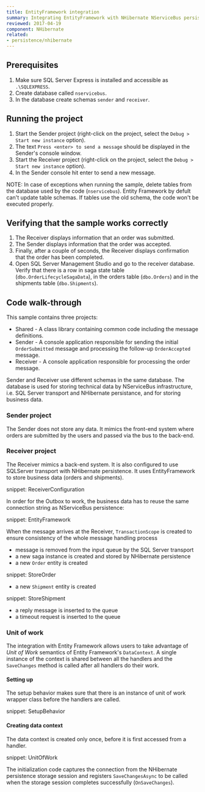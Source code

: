 ```yaml
---
title: EntityFramework integration
summary: Integrating EntityFramework with NHibernate NServiceBus persistence.
reviewed: 2017-04-19
component: NHibernate
related:
- persistence/nhibernate
---
```



## Prerequisites

 1. Make sure SQL Server Express is installed and accessible as `.\SQLEXPRESS`.
 1. Create database called `nservicebus`.
 1. In the database create schemas `sender` and `receiver`.


## Running the project

 1. Start the Sender project (right-click on the project, select the `Debug > Start new instance` option).
 1. The text `Press <enter> to send a message` should be displayed in the Sender's console window.
 1. Start the Receiver project (right-click on the project, select the `Debug > Start new instance` option).
 1. In the Sender console hit enter to send a new message.
 
NOTE: In case of exceptions when running the sample, delete tables from the database used by the code (`nservicebus`). Entity Framework by defult can't update table schemas. If tables use the old schema, the code won't be executed properly.


## Verifying that the sample works correctly

 1. The Receiver displays information that an order was submitted.
 1. The Sender displays information that the order was accepted.
 1. Finally, after a couple of seconds, the Receiver displays confirmation that the order has been completed.
 1. Open SQL Server Management Studio and go to the receiver database. Verify that there is a row in saga state table (`dbo.OrderLifecycleSagaData`), in the orders table (`dbo.Orders`) and in the shipments table (`dbo.Shipments`).


## Code walk-through

This sample contains three projects:

 * Shared - A class library containing common code including the message definitions.
 * Sender - A console application responsible for sending the initial `OrderSubmitted` message and processing the follow-up `OrderAccepted` message.
 * Receiver - A console application responsible for processing the order message.

Sender and Receiver use different schemas in the same database. The database is used for storing technical data by NServiceBus infrastructure, i.e. SQL Server transport and NHibernate persistance, and for storing business data.


### Sender project

The Sender does not store any data. It mimics the front-end system where orders are submitted by the users and passed via the bus to the back-end.


### Receiver project

The Receiver mimics a back-end system. It is also configured to use SQLServer transport with NHibernate persistence. It uses EntityFramework to store business data (orders and shipments).

snippet: ReceiverConfiguration

In order for the Outbox to work, the business data has to reuse the same connection string as NServiceBus persistence:

snippet: EntityFramework

When the message arrives at the Receiver, `TransactionScope` is created to ensure consistency of the whole message handling process

 * message is removed from the input queue by the SQL Server transport
 * a new saga instance is created and stored by NHibernate persistence
 * a new `Order` entity is created

snippet: StoreOrder

 * a new `Shipment` entity is created

snippet: StoreShipment

 * a reply message is inserted to the queue
 * a timeout request is inserted to the queue

### Unit of work

The integration with Entity Framework allows users to take advantage of *Unit of Work* semantics of Entity Framework's `DataContext`. A single instance of the context is shared between all the handlers and the `SaveChanges` method is called after all handlers do their work.

#### Setting up

The setup behavior makes sure that there is an instance of unit of work wrapper class before the handlers are called. 

snippet: SetupBehavior

#### Creating data context

The data context is created only once, before it is first accessed from a handler.

snippet: UnitOfWork

The initialization code captures the connection from the NHibernate persistence storage session and registers `SaveChangesAsync` to be called when the storage session completes successfully (`OnSaveChanges`). 
